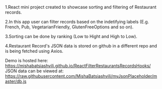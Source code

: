 1.React mini project created to showcase sorting and filtering of Restaurant records.

2.In this app user can filter records based on the indetifying labels (E.g. French, Pub, VegetarianFriendly, GlutenFreeOptions and so on).

3.Sorting can be done by ranking (Low to Hight and High to Low).

4.Restaurant Record's JSON data is stored on github in a different repo and is being fetched using Axios.

Demo is hosted here: https://mishabatsiashvili.github.io/ReactFilterRestaurantsRecordsHooks/
JSON data can be viewed at: https://raw.githubusercontent.com/MishaBatsiashvili/myJsonPlaceholder/master/db.js
